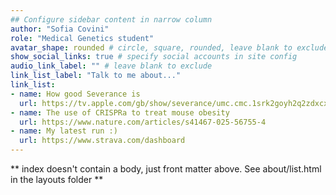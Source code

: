 ```yaml
---
## Configure sidebar content in narrow column
author: "Sofia Covini"
role: "Medical Genetics student"
avatar_shape: rounded # circle, square, rounded, leave blank to exclude
show_social_links: true # specify social accounts in site config
audio_link_label: "" # leave blank to exclude
link_list_label: "Talk to me about..." 
link_list:
- name: How good Severance is
  url: https://tv.apple.com/gb/show/severance/umc.cmc.1srk2goyh2q2zdxcx605w8vtx
- name: The use of CRISPRa to treat mouse obesity
  url: https://www.nature.com/articles/s41467-025-56755-4
- name: My latest run :)
  url: https://www.strava.com/dashboard
---
```


** index doesn't contain a body, just front matter above.
See about/list.html in the layouts folder **